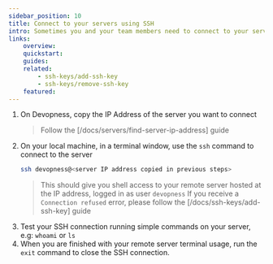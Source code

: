 ```yaml
---
sidebar_position: 10
title: Connect to your servers using SSH
intro: Sometimes you and your team members need to connect to your servers to run commands from the terminal. Connect via SSH to ensure your servers only executes commands by authorized SSH keys.
links:
    overview:
    quickstart:
    guides:
    related:
        - ssh-keys/add-ssh-key
        - ssh-keys/remove-ssh-key
    featured:
---
```


1. On Devopness, copy the IP Address of the server you want to connect
    > Follow the [/docs/servers/find-server-ip-address] guide
1. On your local machine, in a terminal window, use the `ssh` command to connect to the server
    ```bash
    ssh devopness@<server IP address copied in previous steps>
    ```
    > This should give you shell access to your remote server hosted at the IP address, logged in as user `devopness`
    > If you receive a `Connection refused` error, please follow the [/docs/ssh-keys/add-ssh-key] guide
1. Test your SSH connection running simple commands on your server, e.g: `whoami` or `ls`
1. When you are finished with your remote server terminal usage, run the `exit` command to close the SSH connection.
